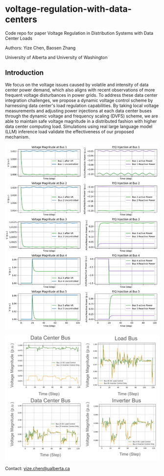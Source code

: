 # voltage-regulation-with-data-centers
Code repo for paper Voltage Regulation in Distribution Systems with Data Center Loads

Authors: Yize Chen, Baosen Zhang

University of Alberta and University of Washington

## Introduction
We focus on the voltage issues caused by volatile and intensity of data center power demand, which also aligns with recent observations of more frequent voltage disturbances in power grids. To address these data center integration challenges, we propose a dynamic voltage control scheme by harnessing data center's load regulation capabilities. By taking local voltage measurements and adjusting power injections at each data center buses through the dynamic voltage and frequency scaling (DVFS) scheme, we are able to maintain safe voltage magnitude in a distributed fashion with higher data center computing load. Simulations using real large language model (LLM) inference load validate the effectiveness of our proposed mechanism.

![alt text](https://github.com/chennnnnyize/voltage-regulation-with-data-centers/blob/main/6bus.png "Logo Title Text 1")



![alt text](https://github.com/chennnnnyize/voltage-regulation-with-data-centers/blob/main/Bus_Voltage_Curve.png "Logo Title Text 1")

Contact: yize.chen@ualberta.ca
